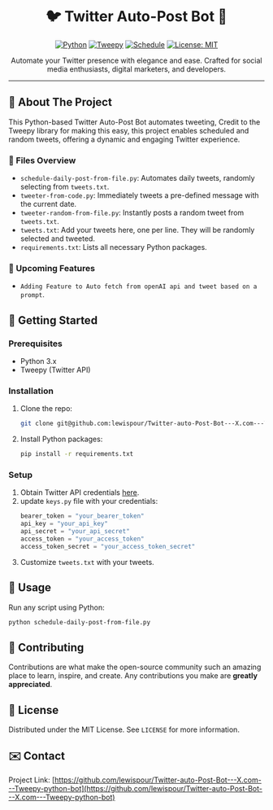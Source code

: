 <div align="center">

# 🐦 Twitter Auto-Post Bot 🤖

[![Python](https://img.shields.io/badge/python-v3.7+-blue.svg)](https://www.python.org/downloads/release/python-370/)
[![Tweepy](https://img.shields.io/badge/tweepy-v4.10-blue)](http://docs.tweepy.org/en/latest/)
[![Schedule](https://img.shields.io/badge/schedule-v1.1.0-blue)](https://schedule.readthedocs.io/en/stable/)
[![License: MIT](https://img.shields.io/badge/License-MIT-yellow.svg)](https://opensource.org/licenses/MIT)

Automate your Twitter presence with elegance and ease. Crafted for social media enthusiasts, digital marketers, and developers.
</div>

---

## 🌟 About The Project

This Python-based Twitter Auto-Post Bot automates tweeting, Credit to the Tweepy library for making this easy, this project enables scheduled and random tweets, offering a dynamic and engaging Twitter experience.

### 📁 Files Overview

- `schedule-daily-post-from-file.py`: Automates daily tweets, randomly selecting from `tweets.txt`.
- `tweeter-from-code.py`: Immediately tweets a pre-defined message with the current date.
- `tweeter-random-from-file.py`: Instantly posts a random tweet from `tweets.txt`.
- `tweets.txt`: Add your tweets here, one per line. They will be randomly selected and tweeted.
- `requirements.txt`: Lists all necessary Python packages.

### 📁 Upcoming Features
- `Adding Feature to Auto fetch from openAI api and tweet based on a prompt`.

## 🚀 Getting Started

### Prerequisites

- Python 3.x
- Tweepy (Twitter API)

### Installation

1. Clone the repo:
   ```sh
   git clone git@github.com:lewispour/Twitter-auto-Post-Bot---X.com---Tweepy-python-bot.git
   ```
2. Install Python packages:
   ```sh
   pip install -r requirements.txt
   ```

### Setup

1. Obtain Twitter API credentials [here](https://developer.twitter.com/apps).
2. update `keys.py` file with your credentials:
    ```python
    bearer_token = "your_bearer_token"
    api_key = "your_api_key"
    api_secret = "your_api_secret"
    access_token = "your_access_token"
    access_token_secret = "your_access_token_secret"
    ```
3. Customize `tweets.txt` with your tweets.

## 🔧 Usage

Run any script using Python:

```bash
python schedule-daily-post-from-file.py
```

## 🤝 Contributing

Contributions are what make the open-source community such an amazing place to learn, inspire, and create. Any contributions you make are **greatly appreciated**.

## 📝 License

Distributed under the MIT License. See `LICENSE` for more information.

## ✉️ Contact
Project Link: [https://github.com/lewispour/Twitter-auto-Post-Bot---X.com---Tweepy-python-bot](https://github.com/lewispour/Twitter-auto-Post-Bot---X.com---Tweepy-python-bot)
